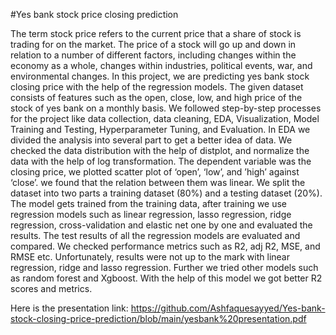 #Yes bank stock price closing prediction

The term stock price refers to the current price that a share of stock is trading for on the market. The price of a stock will go up and down in relation to a number of different factors, including changes within the economy as a whole, changes within industries, political events, war, and environmental changes. In this project, we are predicting yes bank stock closing price with the help of the regression models. The given dataset consists of features such as the open, close, low, and high price of the stock of yes bank on a monthly basis. We followed step-by-step processes for the project like data collection, data cleaning, EDA, Visualization, Model Training and Testing, Hyperparameter Tuning, and Evaluation. In EDA we divided the analysis into several part to get a better idea of data. We checked the data distribution with the help of distplot, and normalize the data with the help of log transformation. The dependent variable was the closing price, we plotted scatter plot of ‘open’, ‘low’, and ’high’ against ‘close’. we found that the relation between them was linear. We split the dataset into two parts a training dataset (80%) and a testing dataset (20%). The model gets trained from the training data, after training we use regression models such as linear regression, lasso regression, ridge regression, cross-validation and elastic net one by one and evaluated the results. The test results of all the regression models are evaluated and compared. We checked performance metrics such as R2, adj R2, MSE, and RMSE etc. Unfortunately, results were not up to the mark with linear regression, ridge and lasso regression. Further we tried other models such as random forest and Xgboost. With the help of this model we got better R2 scores and metrics.


Here is the presentation link:
https://github.com/Ashfaquesayyed/Yes-bank-stock-closing-price-prediction/blob/main/yesbank%20presentation.pdf
